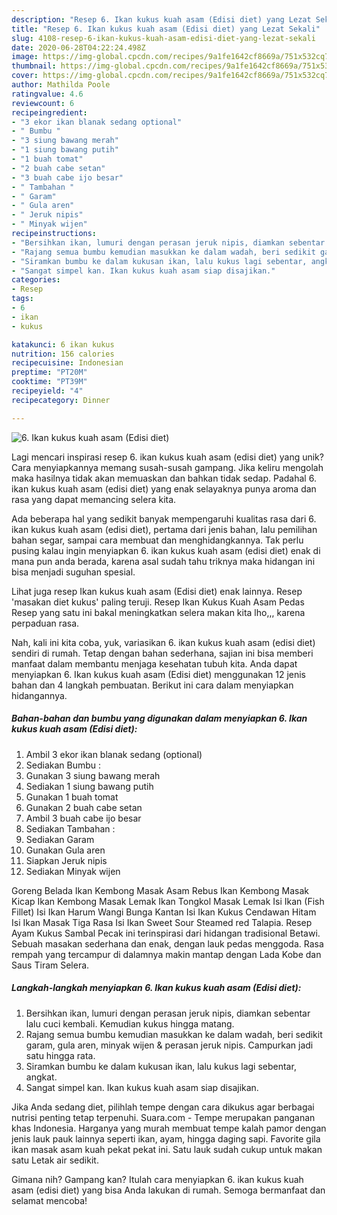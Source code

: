 ```yaml
---
description: "Resep 6. Ikan kukus kuah asam (Edisi diet) yang Lezat Sekali"
title: "Resep 6. Ikan kukus kuah asam (Edisi diet) yang Lezat Sekali"
slug: 4108-resep-6-ikan-kukus-kuah-asam-edisi-diet-yang-lezat-sekali
date: 2020-06-28T04:22:24.498Z
image: https://img-global.cpcdn.com/recipes/9a1fe1642cf8669a/751x532cq70/6-ikan-kukus-kuah-asam-edisi-diet-foto-resep-utama.jpg
thumbnail: https://img-global.cpcdn.com/recipes/9a1fe1642cf8669a/751x532cq70/6-ikan-kukus-kuah-asam-edisi-diet-foto-resep-utama.jpg
cover: https://img-global.cpcdn.com/recipes/9a1fe1642cf8669a/751x532cq70/6-ikan-kukus-kuah-asam-edisi-diet-foto-resep-utama.jpg
author: Mathilda Poole
ratingvalue: 4.6
reviewcount: 6
recipeingredient:
- "3 ekor ikan blanak sedang optional"
- " Bumbu "
- "3 siung bawang merah"
- "1 siung bawang putih"
- "1 buah tomat"
- "2 buah cabe setan"
- "3 buah cabe ijo besar"
- " Tambahan "
- " Garam"
- " Gula aren"
- " Jeruk nipis"
- " Minyak wijen"
recipeinstructions:
- "Bersihkan ikan, lumuri dengan perasan jeruk nipis, diamkan sebentar lalu cuci kembali. Kemudian kukus hingga matang."
- "Rajang semua bumbu kemudian masukkan ke dalam wadah, beri sedikit garam, gula aren, minyak wijen &amp; perasan jeruk nipis. Campurkan jadi satu hingga rata."
- "Siramkan bumbu ke dalam kukusan ikan, lalu kukus lagi sebentar, angkat."
- "Sangat simpel kan. Ikan kukus kuah asam siap disajikan."
categories:
- Resep
tags:
- 6
- ikan
- kukus

katakunci: 6 ikan kukus 
nutrition: 156 calories
recipecuisine: Indonesian
preptime: "PT20M"
cooktime: "PT39M"
recipeyield: "4"
recipecategory: Dinner

---
```



![6. Ikan kukus kuah asam (Edisi diet)](https://img-global.cpcdn.com/recipes/9a1fe1642cf8669a/751x532cq70/6-ikan-kukus-kuah-asam-edisi-diet-foto-resep-utama.jpg)

Lagi mencari inspirasi resep 6. ikan kukus kuah asam (edisi diet) yang unik? Cara menyiapkannya memang susah-susah gampang. Jika keliru mengolah maka hasilnya tidak akan memuaskan dan bahkan tidak sedap. Padahal 6. ikan kukus kuah asam (edisi diet) yang enak selayaknya punya aroma dan rasa yang dapat memancing selera kita.

Ada beberapa hal yang sedikit banyak mempengaruhi kualitas rasa dari 6. ikan kukus kuah asam (edisi diet), pertama dari jenis bahan, lalu pemilihan bahan segar, sampai cara membuat dan menghidangkannya. Tak perlu pusing kalau ingin menyiapkan 6. ikan kukus kuah asam (edisi diet) enak di mana pun anda berada, karena asal sudah tahu triknya maka hidangan ini bisa menjadi suguhan spesial.

Lihat juga resep Ikan kukus kuah asam (Edisi diet) enak lainnya. Resep &#39;masakan diet kukus&#39; paling teruji. Resep Ikan Kukus Kuah Asam Pedas Resep yang satu ini bakal meningkatkan selera makan kita lho,,, karena perpaduan rasa.


Nah, kali ini kita coba, yuk, variasikan 6. ikan kukus kuah asam (edisi diet) sendiri di rumah. Tetap dengan bahan sederhana, sajian ini bisa memberi manfaat dalam membantu menjaga kesehatan tubuh kita. Anda dapat menyiapkan 6. Ikan kukus kuah asam (Edisi diet) menggunakan 12 jenis bahan dan 4 langkah pembuatan. Berikut ini cara dalam menyiapkan hidangannya.

<!--inarticleads1-->

##### Bahan-bahan dan bumbu yang digunakan dalam menyiapkan 6. Ikan kukus kuah asam (Edisi diet):

1. Ambil 3 ekor ikan blanak sedang (optional)
1. Sediakan  Bumbu :
1. Gunakan 3 siung bawang merah
1. Sediakan 1 siung bawang putih
1. Gunakan 1 buah tomat
1. Gunakan 2 buah cabe setan
1. Ambil 3 buah cabe ijo besar
1. Sediakan  Tambahan :
1. Sediakan  Garam
1. Gunakan  Gula aren
1. Siapkan  Jeruk nipis
1. Sediakan  Minyak wijen


Goreng Belada Ikan Kembong Masak Asam Rebus Ikan Kembong Masak Kicap Ikan Kembong Masak Lemak Ikan Tongkol Masak Lemak Isi Ikan (Fish Fillet) Isi Ikan Harum Wangi Bunga Kantan Isi Ikan Kukus Cendawan Hitam Isi Ikan Masak Tiga Rasa Isi Ikan Sweet Sour Steamed red Talapia. Resep Ayam Kukus Sambal Pecak ini terinspirasi dari hidangan tradisional Betawi. Sebuah masakan sederhana dan enak, dengan lauk pedas menggoda. Rasa rempah yang tercampur di dalamnya makin mantap dengan Lada Kobe dan Saus Tiram Selera. 

<!--inarticleads2-->

##### Langkah-langkah menyiapkan 6. Ikan kukus kuah asam (Edisi diet):

1. Bersihkan ikan, lumuri dengan perasan jeruk nipis, diamkan sebentar lalu cuci kembali. Kemudian kukus hingga matang.
1. Rajang semua bumbu kemudian masukkan ke dalam wadah, beri sedikit garam, gula aren, minyak wijen &amp; perasan jeruk nipis. Campurkan jadi satu hingga rata.
1. Siramkan bumbu ke dalam kukusan ikan, lalu kukus lagi sebentar, angkat.
1. Sangat simpel kan. Ikan kukus kuah asam siap disajikan.


Jika Anda sedang diet, pilihlah tempe dengan cara dikukus agar berbagai nutrisi penting tetap terpenuhi. Suara.com - Tempe merupakan panganan khas Indonesia. Harganya yang murah membuat tempe kalah pamor dengan jenis lauk pauk lainnya seperti ikan, ayam, hingga daging sapi. Favorite gila ikan masak asam kuah pekat pekat ini. Satu lauk sudah cukup untuk makan satu Letak air sedikit. 

Gimana nih? Gampang kan? Itulah cara menyiapkan 6. ikan kukus kuah asam (edisi diet) yang bisa Anda lakukan di rumah. Semoga bermanfaat dan selamat mencoba!
